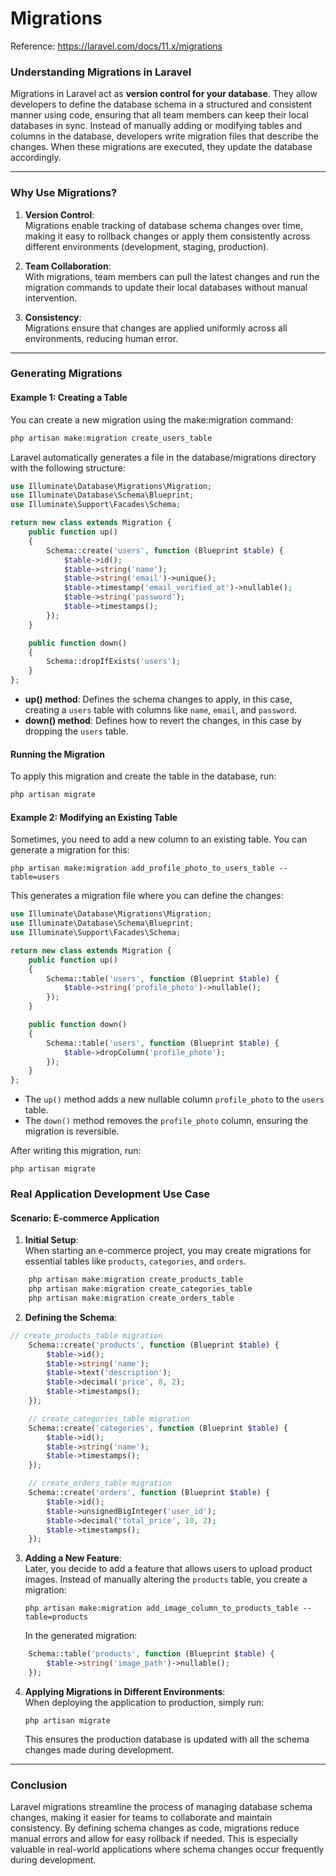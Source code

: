 # Migrations

Reference: https://laravel.com/docs/11.x/migrations

### **Understanding Migrations in Laravel**

Migrations in Laravel act as **version control for your database**. They allow developers to define the database schema in a structured and consistent manner using code, ensuring that all team members can keep their local databases in sync. Instead of manually adding or modifying tables and columns in the database, developers write migration files that describe the changes. When these migrations are executed, they update the database accordingly.

* * * * *

### **Why Use Migrations?**

1.  **Version Control**:\
    Migrations enable tracking of database schema changes over time, making it easy to rollback changes or apply them consistently across different environments (development, staging, production).

2.  **Team Collaboration**:\
    With migrations, team members can pull the latest changes and run the migration commands to update their local databases without manual intervention.

3.  **Consistency**:\
    Migrations ensure that changes are applied uniformly across all environments, reducing human error.

* * * * *

### **Generating Migrations**

#### **Example 1: Creating a Table**

You can create a new migration using the make:migration command:

```php
php artisan make:migration create_users_table
```

Laravel automatically generates a file in the database/migrations directory with the following structure:

```php
use Illuminate\Database\Migrations\Migration;
use Illuminate\Database\Schema\Blueprint;
use Illuminate\Support\Facades\Schema;

return new class extends Migration {
    public function up()
    {
        Schema::create('users', function (Blueprint $table) {
            $table->id();
            $table->string('name');
            $table->string('email')->unique();
            $table->timestamp('email_verified_at')->nullable();
            $table->string('password');
            $table->timestamps();
        });
    }

    public function down()
    {
        Schema::dropIfExists('users');
    }
};

```


-   **up() method**: Defines the schema changes to apply, in this case, creating a `users` table with columns like `name`, `email`, and `password`.
-   **down() method**: Defines how to revert the changes, in this case by dropping the `users` table.

#### **Running the Migration**

To apply this migration and create the table in the database, run:

```php
php artisan migrate
```

#### **Example 2: Modifying an Existing Table**

Sometimes, you need to add a new column to an existing table. You can generate a migration for this:


`php artisan make:migration add_profile_photo_to_users_table --table=users`

This generates a migration file where you can define the changes:

```php
use Illuminate\Database\Migrations\Migration;
use Illuminate\Database\Schema\Blueprint;
use Illuminate\Support\Facades\Schema;

return new class extends Migration {
    public function up()
    {
        Schema::table('users', function (Blueprint $table) {
            $table->string('profile_photo')->nullable();
        });
    }

    public function down()
    {
        Schema::table('users', function (Blueprint $table) {
            $table->dropColumn('profile_photo');
        });
    }
};

```
-   The `up()` method adds a new nullable column `profile_photo` to the `users` table.
-   The `down()` method removes the `profile_photo` column, ensuring the migration is reversible.

After writing this migration, run:

`php artisan migrate`

### **Real Application Development Use Case**

#### **Scenario**: E-commerce Application

1.  **Initial Setup**:\
    When starting an e-commerce project, you may create migrations for essential tables like `products`, `categories`, and `orders`.

```php
    php artisan make:migration create_products_table
    php artisan make:migration create_categories_table
    php artisan make:migration create_orders_table
```


2.  **Defining the Schema**:

```php
// create_products_table migration
    Schema::create('products', function (Blueprint $table) {
        $table->id();
        $table->string('name');
        $table->text('description');
        $table->decimal('price', 8, 2);
        $table->timestamps();
    });
```

```php
    // create_categories_table migration
    Schema::create('categories', function (Blueprint $table) {
        $table->id();
        $table->string('name');
        $table->timestamps();
    });
```

```php
    // create_orders_table migration
    Schema::create('orders', function (Blueprint $table) {
        $table->id();
        $table->unsignedBigInteger('user_id');
        $table->decimal('total_price', 10, 2);
        $table->timestamps();
    });
```

3.  **Adding a New Feature**:\
    Later, you decide to add a feature that allows users to upload product images. Instead of manually altering the `products` table, you create a migration:


    `php artisan make:migration add_image_column_to_products_table --table=products`

    In the generated migration:

```php
    Schema::table('products', function (Blueprint $table) {
        $table->string('image_path')->nullable();
    });
```

4.  **Applying Migrations in Different Environments**:\
    When deploying the application to production, simply run:

    `php artisan migrate`

    This ensures the production database is updated with all the schema changes made during development.

* * * * *

### **Conclusion**

Laravel migrations streamline the process of managing database schema changes, making it easier for teams to collaborate and maintain consistency. By defining schema changes as code, migrations reduce manual errors and allow for easy rollback if needed. This is especially valuable in real-world applications where schema changes occur frequently during development.


